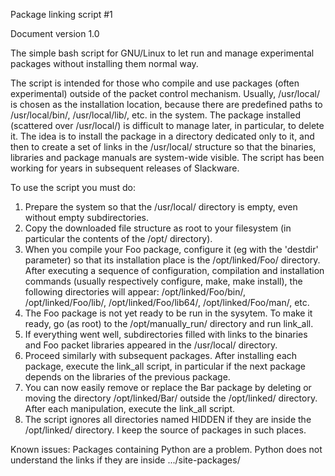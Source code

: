 Package linking script #1

Document version 1.0


The simple bash script for GNU/Linux to let run and manage experimental packages without installing them normal way.

The script is intended for those who compile and use packages (often experimental) outside of the packet control mechanism.
Usually, /usr/local/ is chosen as the installation location, because there are predefined paths to /usr/local/bin/, /usr/local/lib/, etc. in the system.
The package installed (scattered over /usr/local/) is difficult to manage later, in particular, to delete it.
The idea is to install the package in a directory dedicated only to it, and then to create a set of links in the /usr/local/ structure so that the binaries, libraries and package manuals are system-wide visible.
The script has been working for years in subsequent releases of Slackware.

To use the script you must do:
1. Prepare the system so that the /usr/local/ directory is empty, even without empty subdirectories.
2. Copy the downloaded file structure as root to your filesystem (in particular the contents of the /opt/ directory).
3. When you compile your Foo package, configure it (eg with the 'destdir' parameter) so that its installation place is the /opt/linked/Foo/ directory.
After executing a sequence of configuration, compilation and installation commands (usually respectively configure, make, make install), the following directories will appear: /opt/linked/Foo/bin/, /opt/linked/Foo/lib/, /opt/linked/Foo/lib64/, /opt/linked/Foo/man/, etc.
4. The Foo package is not yet ready to be run in the sysytem. To make it ready, go (as root) to the /opt/manually_run/ directory and run link_all.
5. If everything went well, subdirectories filled with links to the binaries and Foo packet libraries appeared in the /usr/local/ directory.
6. Proceed similarly with subsequent packages. After installing each package, execute the link_all script, in particular if the next package depends on the libraries of the previous package.
7. You can now easily remove or replace the Bar package by deleting or moving the directory /opt/linked/Bar/ outside the /opt/linked/ directory. After each manipulation, execute the link_all script.
8. The script ignores all directories named HIDDEN if they are inside the /opt/linked/ directory. I keep the source of packages in such places.

Known issues:
Packages containing Python are a problem. Python does not understand the links if they are inside .../site-packages/

